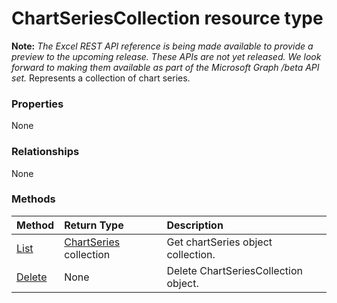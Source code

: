 # ChartSeriesCollection resource type
**Note:** _The Excel REST API reference is being made available to provide a preview to the upcoming release. These APIs are not yet released. We look forward to making them available as part of the Microsoft Graph /beta API set._
Represents a collection of chart series.


### Properties
None

### Relationships
None


### Methods

| Method		   | Return Type	|Description|
|:---------------|:--------|:----------|
|[List](../api/chartseries_list.md) | [ChartSeries](chartseries.md) collection |Get chartSeries object collection. |
|[Delete](../api/chartseriescollection_delete.md) | None |Delete ChartSeriesCollection object. |

<!-- uuid: 8fcb5dbc-d5aa-4681-8e31-b001d5168d79
2015-10-25 14:57:30 UTC -->
<!-- {
  "type": "#page.annotation",
  "description": "ChartSeriesCollection resource",
  "keywords": "",
  "section": "documentation",
  "tocPath": ""
}-->